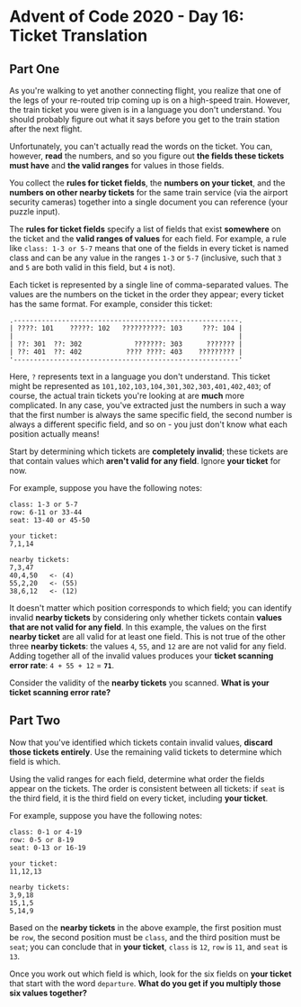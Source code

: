 # Advent of Code 2020 - Day 16: Ticket Translation

## Part One

As you're walking to yet another connecting flight, you realize that one of the
legs of your re-routed trip coming up is on a high-speed train. However, the
train ticket you were given is in a language you don't understand. You should
probably figure out what it says before you get to the train station after the
next flight.

Unfortunately, you can't actually read the words on the ticket. You can, 
however, **read** the numbers, and so you figure out **the fields these tickets
must have** and **the valid ranges** for values in those fields.

You collect the **rules for ticket fields**, the **numbers on your ticket**, and
the **numbers on other nearby tickets** for the same train service (via the
airport security cameras) together into a single document you can reference
(your puzzle input).

The **rules for ticket fields** specify a list of fields that exist **somewhere**
on the ticket and the **valid ranges of values** for each field. For example, a
rule like `class: 1-3 or 5-7` means that one of the fields in every ticket is
named class and can be any value in the ranges `1-3` or `5-7` (inclusive, such
that `3` and `5` are both valid in this field, but `4` is not).

Each ticket is represented by a single line of comma-separated values. The
values are the numbers on the ticket in the order they appear; every ticket
has the same format. For example, consider this ticket:

```
.--------------------------------------------------------.
| ????: 101    ?????: 102   ??????????: 103     ???: 104 |
|                                                        |
| ??: 301  ??: 302             ???????: 303      ??????? |
| ??: 401  ??: 402           ???? ????: 403    ????????? |
'--------------------------------------------------------'
```

Here, `?` represents text in a language you don't understand. This ticket might
be represented as `101,102,103,104,301,302,303,401,402,403`; of course, the
actual train tickets you're looking at are **much** more complicated. In any
case, you've extracted just the numbers in such a way that the first number is
always the same specific field, the second number is always a different specific
field, and so on - you just don't know what each position actually means!

Start by determining which tickets are **completely invalid**; these tickets are
that contain values which **aren't valid for any field**. Ignore **your ticket**
for now.

For example, suppose you have the following notes:

```
class: 1-3 or 5-7
row: 6-11 or 33-44
seat: 13-40 or 45-50

your ticket:
7,1,14

nearby tickets:
7,3,47
40,4,50   <- (4)
55,2,20   <- (55)
38,6,12   <- (12)
```

It doesn't matter which position corresponds to which field; you can identify
invalid **nearby tickets** by considering only whether tickets contain **values
that are not valid for any field**. In this example, the values on the first
**nearby ticket** are all valid for at least one field. This is not true of the
other three **nearby tickets**: the values `4`, `55`, and `12` are are not valid
for any field. Adding together all of the invalid values produces your **ticket
scanning error rate**: `4 + 55 + 12` = **`71`**.

Consider the validity of the **nearby tickets** you scanned. **What is your
ticket scanning error rate?**

## Part Two

Now that you've identified which tickets contain invalid values, **discard those
tickets entirely**. Use the remaining valid tickets to determine which field is
which.

Using the valid ranges for each field, determine what order the fields appear on
the tickets. The order is consistent between all tickets: if `seat` is the third
field, it is the third field on every ticket, including **your ticket**.

For example, suppose you have the following notes:

```
class: 0-1 or 4-19
row: 0-5 or 8-19
seat: 0-13 or 16-19

your ticket:
11,12,13

nearby tickets:
3,9,18
15,1,5
5,14,9
```

Based on the **nearby tickets** in the above example, the first position must be
`row`, the second position must be `class`, and the third position must be
`seat`; you can conclude that in **your ticket**, `class` is `12`, `row` is `11`,
and `seat` is `13`.

Once you work out which field is which, look for the six fields on **your
ticket** that start with the word `departure`. **What do you get if you multiply
those six values together?**
